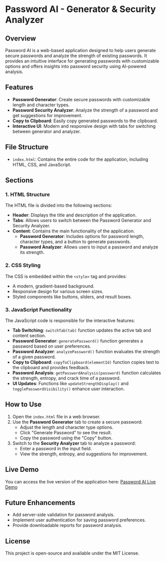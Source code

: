 # Password AI - Generator & Security Analyzer

## Overview
Password AI is a web-based application designed to help users generate secure passwords and analyze the strength of existing passwords. It provides an intuitive interface for generating passwords with customizable options and offers insights into password security using AI-powered analysis.

## Features
- **Password Generator**: Create secure passwords with customizable length and character types.
- **Password Security Analyzer**: Analyze the strength of a password and get suggestions for improvement.
- **Copy to Clipboard**: Easily copy generated passwords to the clipboard.
- **Interactive UI**: Modern and responsive design with tabs for switching between generator and analyzer.

## File Structure
- `index.html`: Contains the entire code for the application, including HTML, CSS, and JavaScript.

## Sections

### 1. **HTML Structure**
The HTML file is divided into the following sections:
- **Header**: Displays the title and description of the application.
- **Tabs**: Allows users to switch between the Password Generator and Security Analyzer.
- **Content**: Contains the main functionality of the application.
  - **Password Generator**: Includes options for password length, character types, and a button to generate passwords.
  - **Password Analyzer**: Allows users to input a password and analyze its strength.

### 2. **CSS Styling**
The CSS is embedded within the `<style>` tag and provides:
- A modern, gradient-based background.
- Responsive design for various screen sizes.
- Styled components like buttons, sliders, and result boxes.

### 3. **JavaScript Functionality**
The JavaScript code is responsible for the interactive features:
- **Tab Switching**: `switchTab(tab)` function updates the active tab and content section.
- **Password Generator**: `generatePassword()` function generates a password based on user preferences.
- **Password Analyzer**: `analyzePassword()` function evaluates the strength of a given password.
- **Copy to Clipboard**: `copyToClipboard(elementId)` function copies text to the clipboard and provides feedback.
- **Password Analysis**: `getPasswordAnalysis(password)` function calculates the strength, entropy, and crack time of a password.
- **UI Updates**: Functions like `updateStrengthDisplay()` and `togglePasswordVisibility()` enhance user interaction.

## How to Use
1. Open the `index.html` file in a web browser.
2. Use the **Password Generator** tab to create a secure password:
   - Adjust the length and character type options.
   - Click "Generate Password" to see the result.
   - Copy the password using the "Copy" button.
3. Switch to the **Security Analyzer** tab to analyze a password:
   - Enter a password in the input field.
   - View the strength, entropy, and suggestions for improvement.

## Live Demo

You can access the live version of the application here: [Password AI Live Demo](https://passaitool.vercel.app/)

## Future Enhancements
- Add server-side validation for password analysis.
- Implement user authentication for saving password preferences.
- Provide downloadable reports for password analysis.

## License
This project is open-source and available under the MIT License.
